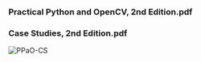 ### Practical Python and OpenCV, 2nd Edition.pdf
### Case Studies, 2nd Edition.pdf


![PPaO-CS][PPaO-CS]

[PPaO-CS]:https://static-2.gumroad.com/res/gumroad/8276057236588/asset_previews/5669cfdbf8c74273c73cf1d223ab1095/retina/case_studies_bundle.jpg